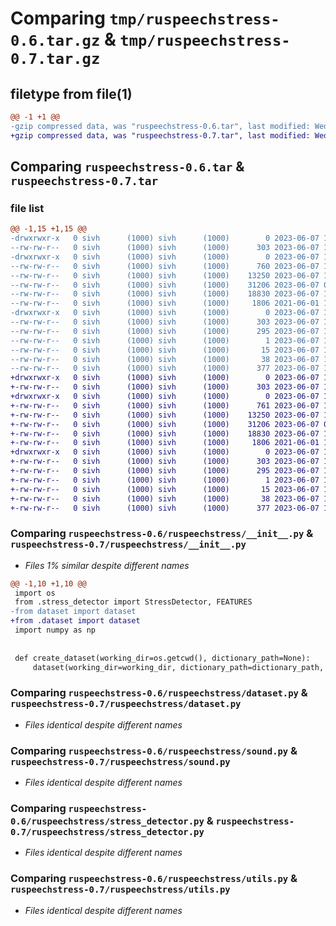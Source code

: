 # Comparing `tmp/ruspeechstress-0.6.tar.gz` & `tmp/ruspeechstress-0.7.tar.gz`

## filetype from file(1)

```diff
@@ -1 +1 @@
-gzip compressed data, was "ruspeechstress-0.6.tar", last modified: Wed Jun  7 16:12:24 2023, max compression
+gzip compressed data, was "ruspeechstress-0.7.tar", last modified: Wed Jun  7 16:14:08 2023, max compression
```

## Comparing `ruspeechstress-0.6.tar` & `ruspeechstress-0.7.tar`

### file list

```diff
@@ -1,15 +1,15 @@
-drwxrwxr-x   0 sivh      (1000) sivh      (1000)        0 2023-06-07 16:12:24.395391 ruspeechstress-0.6/
--rw-rw-r--   0 sivh      (1000) sivh      (1000)      303 2023-06-07 16:12:24.395391 ruspeechstress-0.6/PKG-INFO
-drwxrwxr-x   0 sivh      (1000) sivh      (1000)        0 2023-06-07 16:12:24.391391 ruspeechstress-0.6/ruspeechstress/
--rw-rw-r--   0 sivh      (1000) sivh      (1000)      760 2023-06-07 16:12:22.000000 ruspeechstress-0.6/ruspeechstress/__init__.py
--rw-rw-r--   0 sivh      (1000) sivh      (1000)    13250 2023-06-07 16:12:22.000000 ruspeechstress-0.6/ruspeechstress/dataset.py
--rw-rw-r--   0 sivh      (1000) sivh      (1000)    31206 2023-06-07 09:32:56.000000 ruspeechstress-0.6/ruspeechstress/sound.py
--rw-rw-r--   0 sivh      (1000) sivh      (1000)    18830 2023-06-07 16:12:22.000000 ruspeechstress-0.6/ruspeechstress/stress_detector.py
--rw-rw-r--   0 sivh      (1000) sivh      (1000)     1806 2021-06-01 18:24:40.000000 ruspeechstress-0.6/ruspeechstress/utils.py
-drwxrwxr-x   0 sivh      (1000) sivh      (1000)        0 2023-06-07 16:12:24.391391 ruspeechstress-0.6/ruspeechstress.egg-info/
--rw-rw-r--   0 sivh      (1000) sivh      (1000)      303 2023-06-07 16:12:24.000000 ruspeechstress-0.6/ruspeechstress.egg-info/PKG-INFO
--rw-rw-r--   0 sivh      (1000) sivh      (1000)      295 2023-06-07 16:12:24.000000 ruspeechstress-0.6/ruspeechstress.egg-info/SOURCES.txt
--rw-rw-r--   0 sivh      (1000) sivh      (1000)        1 2023-06-07 16:12:24.000000 ruspeechstress-0.6/ruspeechstress.egg-info/dependency_links.txt
--rw-rw-r--   0 sivh      (1000) sivh      (1000)       15 2023-06-07 16:12:24.000000 ruspeechstress-0.6/ruspeechstress.egg-info/top_level.txt
--rw-rw-r--   0 sivh      (1000) sivh      (1000)       38 2023-06-07 16:12:24.395391 ruspeechstress-0.6/setup.cfg
--rw-rw-r--   0 sivh      (1000) sivh      (1000)      377 2023-06-07 16:12:22.000000 ruspeechstress-0.6/setup.py
+drwxrwxr-x   0 sivh      (1000) sivh      (1000)        0 2023-06-07 16:14:08.422555 ruspeechstress-0.7/
+-rw-rw-r--   0 sivh      (1000) sivh      (1000)      303 2023-06-07 16:14:08.422555 ruspeechstress-0.7/PKG-INFO
+drwxrwxr-x   0 sivh      (1000) sivh      (1000)        0 2023-06-07 16:14:08.422555 ruspeechstress-0.7/ruspeechstress/
+-rw-rw-r--   0 sivh      (1000) sivh      (1000)      761 2023-06-07 16:13:56.000000 ruspeechstress-0.7/ruspeechstress/__init__.py
+-rw-rw-r--   0 sivh      (1000) sivh      (1000)    13250 2023-06-07 16:12:22.000000 ruspeechstress-0.7/ruspeechstress/dataset.py
+-rw-rw-r--   0 sivh      (1000) sivh      (1000)    31206 2023-06-07 09:32:56.000000 ruspeechstress-0.7/ruspeechstress/sound.py
+-rw-rw-r--   0 sivh      (1000) sivh      (1000)    18830 2023-06-07 16:12:22.000000 ruspeechstress-0.7/ruspeechstress/stress_detector.py
+-rw-rw-r--   0 sivh      (1000) sivh      (1000)     1806 2021-06-01 18:24:40.000000 ruspeechstress-0.7/ruspeechstress/utils.py
+drwxrwxr-x   0 sivh      (1000) sivh      (1000)        0 2023-06-07 16:14:08.422555 ruspeechstress-0.7/ruspeechstress.egg-info/
+-rw-rw-r--   0 sivh      (1000) sivh      (1000)      303 2023-06-07 16:14:08.000000 ruspeechstress-0.7/ruspeechstress.egg-info/PKG-INFO
+-rw-rw-r--   0 sivh      (1000) sivh      (1000)      295 2023-06-07 16:14:08.000000 ruspeechstress-0.7/ruspeechstress.egg-info/SOURCES.txt
+-rw-rw-r--   0 sivh      (1000) sivh      (1000)        1 2023-06-07 16:14:08.000000 ruspeechstress-0.7/ruspeechstress.egg-info/dependency_links.txt
+-rw-rw-r--   0 sivh      (1000) sivh      (1000)       15 2023-06-07 16:14:08.000000 ruspeechstress-0.7/ruspeechstress.egg-info/top_level.txt
+-rw-rw-r--   0 sivh      (1000) sivh      (1000)       38 2023-06-07 16:14:08.422555 ruspeechstress-0.7/setup.cfg
+-rw-rw-r--   0 sivh      (1000) sivh      (1000)      377 2023-06-07 16:13:56.000000 ruspeechstress-0.7/setup.py
```

### Comparing `ruspeechstress-0.6/ruspeechstress/__init__.py` & `ruspeechstress-0.7/ruspeechstress/__init__.py`

 * *Files 1% similar despite different names*

```diff
@@ -1,10 +1,10 @@
 import os
 from .stress_detector import StressDetector, FEATURES
-from dataset import dataset
+from .dataset import dataset
 import numpy as np
 
 
 def create_dataset(working_dir=os.getcwd(), dictionary_path=None):
     dataset(working_dir=working_dir, dictionary_path=dictionary_path, mode='collect_dataset')
```

### Comparing `ruspeechstress-0.6/ruspeechstress/dataset.py` & `ruspeechstress-0.7/ruspeechstress/dataset.py`

 * *Files identical despite different names*

### Comparing `ruspeechstress-0.6/ruspeechstress/sound.py` & `ruspeechstress-0.7/ruspeechstress/sound.py`

 * *Files identical despite different names*

### Comparing `ruspeechstress-0.6/ruspeechstress/stress_detector.py` & `ruspeechstress-0.7/ruspeechstress/stress_detector.py`

 * *Files identical despite different names*

### Comparing `ruspeechstress-0.6/ruspeechstress/utils.py` & `ruspeechstress-0.7/ruspeechstress/utils.py`

 * *Files identical despite different names*

